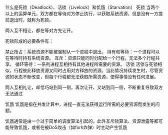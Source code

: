 什么是死锁（Deadlock）、活锁（Livelock）和饥饿（Starvation）
死锁
当两个以上的运算单元，双方都在等待对方停止执行，以获取系统资源，但是没有一方提前退出时，就称为死锁。

两人互不相让，都在等对方先让开。

死锁形成的必要条件有：

禁止抢占：系统资源不能被强制从一个进程中退出。
持有和等待：一个进程可以在等待时持有系统资源。
互斥：资源只能同时分配给一个行程，无法多个行程共享。
循环等待：一系列进程互相持有其他进程所需要的资源。
活锁
活锁与死锁相似，行程彼此释放资源又同时占用对方释放的资源。当此情况持续发生时，尽管资源的状态不断改变，但每个行程都无法获取所需资源，使得事情没有任何进展。

两人互相礼让，却恰巧站到同一侧，再次让开，又站到同一侧，不断重复导致双方无法通过

饥饿
饥饿是指在并发计算中，进程一直无法获得运行所需的必要资源而发生的问题。

饥饿通常是由一个过于简单的调度算法引起的。此外互斥锁算法、资源泄露等都可能导致饥饿，或者在被DoS攻击（如fork炸弹）时主动产生饥饿

